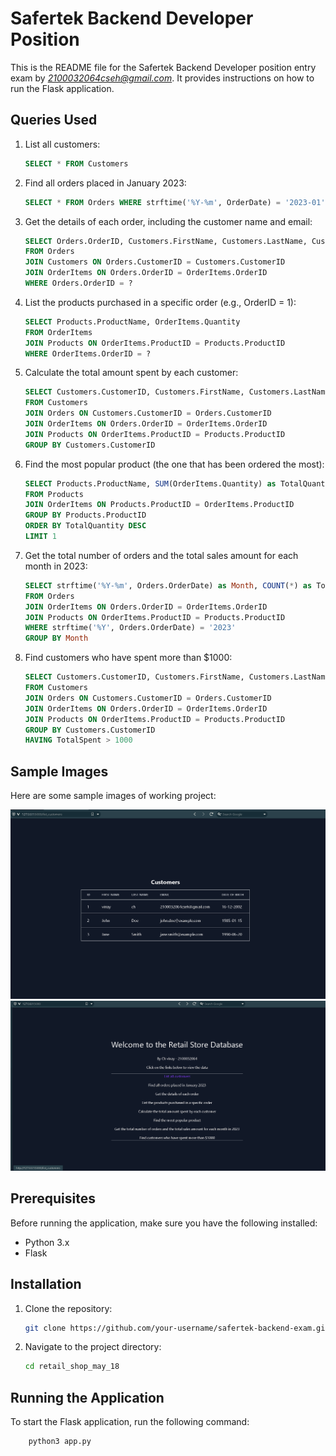 # Safertek Backend Developer Position

This is the README file for the Safertek Backend Developer position entry exam by *2100032064cseh@gmail.com*. It provides instructions on how to run the Flask application.

## Queries Used

1. List all customers:
    ```sql
    SELECT * FROM Customers
    ```

2. Find all orders placed in January 2023:
    ```sql
    SELECT * FROM Orders WHERE strftime('%Y-%m', OrderDate) = '2023-01'
    ```

3. Get the details of each order, including the customer name and email:
    ```sql
    SELECT Orders.OrderID, Customers.FirstName, Customers.LastName, Customers.Email, OrderItems.ProductID, OrderItems.Quantity 
    FROM Orders 
    JOIN Customers ON Orders.CustomerID = Customers.CustomerID 
    JOIN OrderItems ON Orders.OrderID = OrderItems.OrderID 
    WHERE Orders.OrderID = ?
    ```

4. List the products purchased in a specific order (e.g., OrderID = 1):
    ```sql
    SELECT Products.ProductName, OrderItems.Quantity 
    FROM OrderItems 
    JOIN Products ON OrderItems.ProductID = Products.ProductID 
    WHERE OrderItems.OrderID = ?
    ```

5. Calculate the total amount spent by each customer:
    ```sql
    SELECT Customers.CustomerID, Customers.FirstName, Customers.LastName, SUM(Products.Price * OrderItems.Quantity) as TotalSpent 
    FROM Customers 
    JOIN Orders ON Customers.CustomerID = Orders.CustomerID 
    JOIN OrderItems ON Orders.OrderID = OrderItems.OrderID 
    JOIN Products ON OrderItems.ProductID = Products.ProductID 
    GROUP BY Customers.CustomerID
    ```

6. Find the most popular product (the one that has been ordered the most):
    ```sql
    SELECT Products.ProductName, SUM(OrderItems.Quantity) as TotalQuantity 
    FROM Products 
    JOIN OrderItems ON Products.ProductID = OrderItems.ProductID 
    GROUP BY Products.ProductID 
    ORDER BY TotalQuantity DESC 
    LIMIT 1
    ```

7. Get the total number of orders and the total sales amount for each month in 2023:
    ```sql
    SELECT strftime('%Y-%m', Orders.OrderDate) as Month, COUNT(*) as TotalOrders, SUM(Products.Price * OrderItems.Quantity) as TotalSales 
    FROM Orders 
    JOIN OrderItems ON Orders.OrderID = OrderItems.OrderID 
    JOIN Products ON OrderItems.ProductID = Products.ProductID 
    WHERE strftime('%Y', Orders.OrderDate) = '2023' 
    GROUP BY Month
    ```

8. Find customers who have spent more than $1000:
    ```sql
    SELECT Customers.CustomerID, Customers.FirstName, Customers.LastName, SUM(Products.Price * OrderItems.Quantity) as TotalSpent 
    FROM Customers 
    JOIN Orders ON Customers.CustomerID = Orders.CustomerID 
    JOIN OrderItems ON Orders.OrderID = OrderItems.OrderID 
    JOIN Products ON OrderItems.ProductID = Products.ProductID 
    GROUP BY Customers.CustomerID 
    HAVING TotalSpent > 1000
    ```

## Sample Images

Here are some sample images of working project:

![Sample 1](sample1.png)
![Sample 2](sample2.png)

## Prerequisites

Before running the application, make sure you have the following installed:

- Python 3.x
- Flask

## Installation

1. Clone the repository:

    ```bash
    git clone https://github.com/your-username/safertek-backend-exam.git
    ```

2. Navigate to the project directory:

    ```bash
    cd retail_shop_may_18
    ```

## Running the Application

To start the Flask application, run the following command:

```bash
    python3 app.py
```

